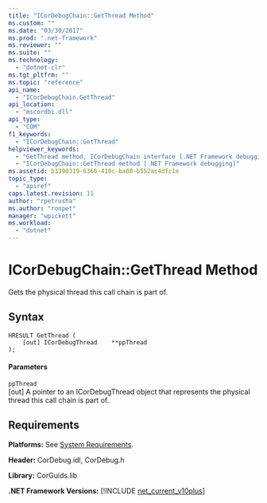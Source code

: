 ```yaml
---
title: "ICorDebugChain::GetThread Method"
ms.custom: ""
ms.date: "03/30/2017"
ms.prod: ".net-framework"
ms.reviewer: ""
ms.suite: ""
ms.technology: 
  - "dotnet-clr"
ms.tgt_pltfrm: ""
ms.topic: "reference"
api_name: 
  - "ICorDebugChain.GetThread"
api_location: 
  - "mscordbi.dll"
api_type: 
  - "COM"
f1_keywords: 
  - "ICorDebugChain::GetThread"
helpviewer_keywords: 
  - "GetThread method, ICorDebugChain interface [.NET Framework debugging]"
  - "ICorDebugChain::GetThread method [.NET Framework debugging]"
ms.assetid: b3390319-6366-418c-ba80-b552ac4dfc1e
topic_type: 
  - "apiref"
caps.latest.revision: 11
author: "rpetrusha"
ms.author: "ronpet"
manager: "wpickett"
ms.workload: 
  - "dotnet"
---
```

# ICorDebugChain::GetThread Method
Gets the physical thread this call chain is part of.  
  
## Syntax  
  
```  
HRESULT GetThread (  
    [out] ICorDebugThread    **ppThread  
);  
```  
  
#### Parameters  
 `ppThread`  
 [out] A pointer to an ICorDebugThread object that represents the physical thread this call chain is part of.  
  
## Requirements  
 **Platforms:** See [System Requirements](../../../../docs/framework/get-started/system-requirements.md).  
  
 **Header:** CorDebug.idl, CorDebug.h  
  
 **Library:** CorGuids.lib  
  
 **.NET Framework Versions:** [!INCLUDE [net_current_v10plus](../../../../includes/net-current-v10plus-md.md)]
